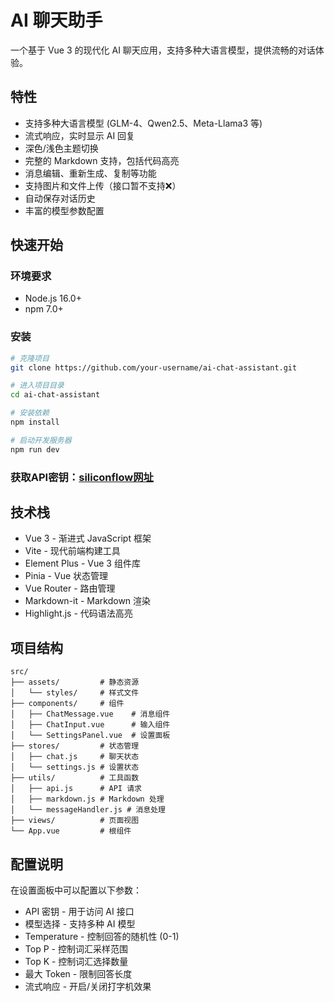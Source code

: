 # AI 聊天助手

一个基于 Vue 3 的现代化 AI 聊天应用，支持多种大语言模型，提供流畅的对话体验。

## 特性

- 支持多种大语言模型 (GLM-4、Qwen2.5、Meta-Llama3 等)
- 流式响应，实时显示 AI 回复
- 深色/浅色主题切换
- 完整的 Markdown 支持，包括代码高亮
- 消息编辑、重新生成、复制等功能
- 支持图片和文件上传（接口暂不支持❌）
- 自动保存对话历史
- 丰富的模型参数配置

## 快速开始

### 环境要求

- Node.js 16.0+
- npm 7.0+

### 安装

```bash
# 克隆项目
git clone https://github.com/your-username/ai-chat-assistant.git

# 进入项目目录
cd ai-chat-assistant

# 安装依赖
npm install

# 启动开发服务器
npm run dev
```

### 获取API密钥：[siliconflow网址](https://siliconflow.cn/zh-cn/)

## 技术栈

- Vue 3 - 渐进式 JavaScript 框架
- Vite - 现代前端构建工具
- Element Plus - Vue 3 组件库
- Pinia - Vue 状态管理
- Vue Router - 路由管理
- Markdown-it - Markdown 渲染
- Highlight.js - 代码语法高亮

## 项目结构

```
src/
├── assets/         # 静态资源
│   └── styles/     # 样式文件
├── components/     # 组件
│   ├── ChatMessage.vue    # 消息组件
│   ├── ChatInput.vue      # 输入组件
│   └── SettingsPanel.vue  # 设置面板
├── stores/         # 状态管理
│   ├── chat.js     # 聊天状态
│   └── settings.js # 设置状态
├── utils/          # 工具函数
│   ├── api.js      # API 请求
│   ├── markdown.js # Markdown 处理
│   └── messageHandler.js # 消息处理
├── views/          # 页面视图
└── App.vue         # 根组件
```

## 配置说明

在设置面板中可以配置以下参数：

- API 密钥 - 用于访问 AI 接口
- 模型选择 - 支持多种 AI 模型
- Temperature - 控制回答的随机性 (0-1)
- Top P - 控制词汇采样范围
- Top K - 控制词汇选择数量
- 最大 Token - 限制回答长度
- 流式响应 - 开启/关闭打字机效果
